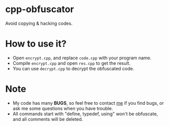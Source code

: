 # cpp-obfuscator

Avoid copying & hacking codes.


# How to use it?
- Open ``encrypt.cpp``, and replace ``code.cpp`` with your program name.
- Compile ``encrypt.cpp`` and open ``res.cpp`` to get the result.
- You can use ``decrypt.cpp`` to decrypt the obfuscated code.

# Note
- My code has many **BUGS**, so feel free to contact [me](https://www.facebook.com/Shitpost-d%E1%BA%A1o-100328492224653/) if you find bugs, or ask me some questions when you have trouble.
- All commands start with "define, typedef, using" won't be obfuscate, and all comments will be deleted.
